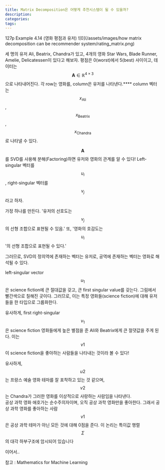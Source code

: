 ```yaml
---
title: Matrix Decomposition은 어떻게 추천시스템이 될 수 있을까?
description:
categories:
tags:
---
```


127p Example 4.14 (영화 평점과 유저)
![0](/assets/images/how matrix decomposition can be recommender system/rating_matrix.png)

세 명의 유저 Ali, Beatrix, Chandra가 있고, 4개의 영화 Star Wars, Blade Runner, Amelie, Delicatessen이 있다고 해보자.
평점은 0(worst)에서 5(best) 사이이고, 데이터는 $$\mathbf{A} \in \mathbb{R}^{4 \times 3}$$으로 나타내어진다.
각 row는 영화를, column은 유저를 나타낸다.****
column 벡터는 $$x_{\text{Ali}}$$, $$x_{\text{Beatrix}}$$, $$x_{\text{Chandra}}$$로 나타낼 수 있다.

$$\mathbf{A}$$를 SVD를 사용해 분해(Factoring)하면 유저와 영화의 관계를 알 수 있다! Left-singular 벡터를 $$u_i$$, right-singular 벡터를 $$v_j$$라고 하자.

가정 하나를 만든다. '유저의 선호도는 $$v_j$$의 선형 조합으로 표현될 수 있음.' 또, '영화의 호감도는 $$u_i$$'의 선형 조합으로 표현될 수 있다.'

그러므로, SVD의 정의역에 존재하는 벡터는 유저로, 공역에 존재하는 벡터는 영화로 해석될 수 있다.

left-singular vector $$u_1$$은 science fiction에 큰 절대값을 갖고, 큰 first singular value를 갖는다. 그림에서 빨간색으로 칠해진 곳이다.
그러므로, 이는 특정 영화들(science fiction)에 대해 유저들을 한 타입으로 그룹화한다.

유사하게, first right-singular $$v_1$$은 science fiction 영화들에게 높은 별점을 준 Ali와 Beatrix에게 큰 절댓값을 주게 된다. 이는 $$v1$$이 science fiction을 좋아하는 사람들을 나타내는 것이라 볼 수 있다!

유사하게, $$u2$$는 프랑스 예술 영화 테마를 잘 포착하고 있는 것 같으며, $$v2$$는 Chandra가 그러한 영화를 이상적으로 사랑하는 사람임을 나타낸다.  
공상 과학 영화 애호가는 순수주의자이며, 오직 공상 과학 영화만을 좋아한다. 그래서 공상 과학 영화를 좋아하는 사람 $$v1$$은 공상 과학 테마가 아닌 모든 것에 대해 0점을 준다. 이 논리는 특이값 행렬 $$\Sigma$$의 대각 하부구조에 암시되어 있습니다

이어서..

참고 : Mathematics for Machine Learning